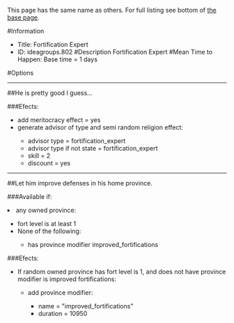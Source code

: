 This page has the same name as others. For full listing see bottom of [the base page](fortification_expert.md).

#Information
 - Title: Fortification Expert
 - ID: ideagroups.802
#Description
Fortification Expert
#Mean Time to Happen:
Base time = 1 days

#Options

___
##He is pretty good I guess...

###Efects:<ul><li>add meritocracy effect = yes</li><li>generate advisor of type and semi random religion effect:</li><ul><li>advisor type = fortification_expert</li><li>advisor type if not state = fortification_expert</li><li>skill = 2</li><li>discount = yes</li></ul></ul>

___
##Let him improve defenses in his home province.

###Available if:
<li>any owned province:</li><ul><li>fort level is at least 1</li><li>None of the following:</li><ul><li>has province modifier improved_fortifications</li></ul></ul>

###Efects:<ul><li>If random owned province has fort level is 1, and does not have province modifier is improved fortifications:</li><ul><li>add province modifier:</li><ul><li>name = "improved_fortifications"</li><li>duration = 10950</li></ul></ul></ul>
